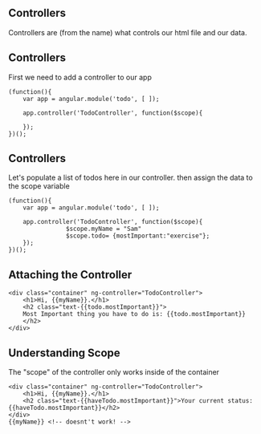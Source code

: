 ## Controllers
Controllers are (from the name) what controls our html file and our data. <!-- .element: class="fragment" -->


## Controllers
First we need to add a controller to our app
```
(function(){
    var app = angular.module('todo', [ ]);

    app.controller('TodoController', function($scope){

    });
})();

```


## Controllers

Let's populate a list of todos here in our controller.
then assign the data to the scope variable
```
(function(){
    var app = angular.module('todo', [ ]);

    app.controller('TodoController', function($scope){
                $scope.myName = "Sam"
                $scope.todo= {mostImportant:"exercise"};
    });
})();
```



## Attaching the Controller
```
<div class="container" ng-controller="TodoController">
    <h1>Hi, {{myName}}.</h1>
    <h2 class="text-{{todo.mostImportant}}">
    Most Important thing you have to do is: {{todo.mostImportant}}
    </h2>
</div>
```



## Understanding Scope
The "scope" of the controller only works inside of the container

```
<div class="container" ng-controller="TodoController">
    <h1>Hi, {{myName}}.</h1>
    <h2 class="text-{{haveTodo.mostImportant}}">Your current status: {{haveTodo.mostImportant}}</h2>
</div>
{{myName}} <!-- doesnt't work! -->
```
